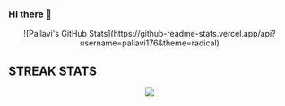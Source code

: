 ### Hi there 👋

<!--
**pallavi176/pallavi176** is a ✨ _special_ ✨ repository because its `README.md` (this file) appears on your GitHub profile.

Here are some ideas to get you started:

- 🔭 I’m currently working on ...
- 🌱 I’m currently learning ...
- 👯 I’m looking to collaborate on ...
- 🤔 I’m looking for help with ...
- 💬 Ask me about ...
- 📫 How to reach me: ...
- 😄 Pronouns: ...
- ⚡ Fun fact: ...
-->

<p align = 'center'>
![Pallavi's GitHub Stats](https://github-readme-stats.vercel.app/api?username=pallavi176&theme=radical)
</p>

## **STREAK STATS**
<p align = 'center'>
    <img src='https://github-readme-streak-stats.herokuapp.com/?user=pallavi176&theme=gotham&hide_border=true'>
</p>
